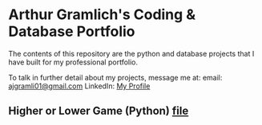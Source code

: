 # Arthur Gramlich's Coding & Database Portfolio
The contents of this repository are the python and database projects that I have built for my professional portfolio. 

To talk in further detail about my projects, message me at: 
email: ajgramli01@gmail.com
LinkedIn: [My Profile](https://www.linkedin.com/in/arthurgramlich/)

## Higher or Lower Game (Python) [file](HigherLowerGame.py)
